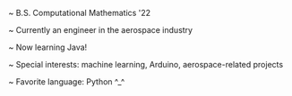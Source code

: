 ~ B.S. Computational Mathematics '22

~ Currently an engineer in the aerospace industry

~ Now learning Java!

~ Special interests: machine learning, Arduino, aerospace-related projects

~ Favorite language: Python ^_^
